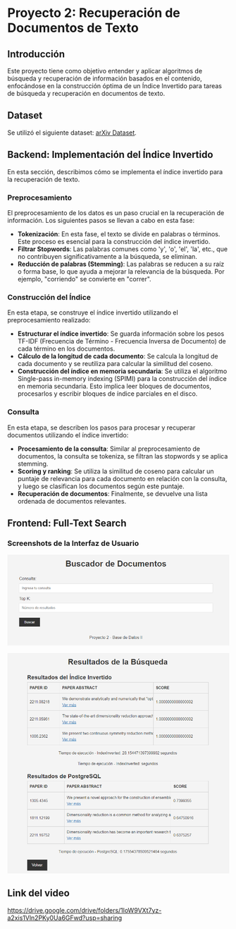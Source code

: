 # Proyecto 2: Recuperación de Documentos de Texto

## Introducción
Este proyecto tiene como objetivo entender y aplicar algoritmos de búsqueda y recuperación de información basados en el contenido, enfocándose en la construcción óptima de un Índice Invertido para tareas de búsqueda y recuperación en documentos de texto.

## Dataset
Se utilizó el siguiente dataset: [arXiv Dataset](https://www.kaggle.com/datasets/Cornell-University/arxiv).

## Backend: Implementación del Índice Invertido
En esta sección, describimos cómo se implementa el índice invertido para la recuperación de texto.

### Preprocesamiento
El preprocesamiento de los datos es un paso crucial en la recuperación de información. Los siguientes pasos se llevan a cabo en esta fase:
- **Tokenización**: En esta fase, el texto se divide en palabras o términos. Este proceso es esencial para la construcción del índice invertido.
- **Filtrar Stopwords**: Las palabras comunes como 'y', 'o', 'el', 'la', etc., que no contribuyen significativamente a la búsqueda, se eliminan.
- **Reducción de palabras (Stemming)**: Las palabras se reducen a su raíz o forma base, lo que ayuda a mejorar la relevancia de la búsqueda. Por ejemplo, "corriendo" se convierte en "correr".

### Construcción del Índice
En esta etapa, se construye el índice invertido utilizando el preprocesamiento realizado:
- **Estructurar el índice invertido**: Se guarda información sobre los pesos TF-IDF (Frecuencia de Término - Frecuencia Inversa de Documento) de cada término en los documentos.
- **Cálculo de la longitud de cada documento**: Se calcula la longitud de cada documento y se reutiliza para calcular la similitud del coseno.
- **Construcción del índice en memoria secundaria**: Se utiliza el algoritmo Single-pass in-memory indexing (SPIMI) para la construcción del índice en memoria secundaria. Esto implica leer bloques de documentos, procesarlos y escribir bloques de índice parciales en el disco.

### Consulta
En esta etapa, se describen los pasos para procesar y recuperar documentos utilizando el índice invertido:
- **Procesamiento de la consulta**: Similar al preprocesamiento de documentos, la consulta se tokeniza, se filtran las stopwords y se aplica stemming.
- **Scoring y ranking**: Se utiliza la similitud de coseno para calcular un puntaje de relevancia para cada documento en relación con la consulta, y luego se clasifican los documentos según este puntaje.
- **Recuperación de documentos**: Finalmente, se devuelve una lista ordenada de documentos relevantes.

## Frontend: Full-Text Search

### Screenshots de la Interfaz de Usuario

![Grafico 1](static/front1.png)

![Grafico 2](static/front2.png)

## Link del video

https://drive.google.com/drive/folders/1loW9VXt7yz-a2xis1Vln2PKy0Ua6GFwd?usp=sharing

